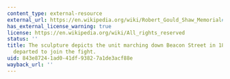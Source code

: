 ```yaml
---
content_type: external-resource
external_url: https://en.wikipedia.org/wiki/Robert_Gould_Shaw_Memorial#/media/File:Robert_Gould_Shaw_Memorial_%2836053%29.jpg
has_external_license_warning: true
license: https://en.wikipedia.org/wiki/All_rights_reserved
status: ''
title: The sculpture depicts the unit marching down Beacon Street in 1863 as they
  departed to join the fight.
uid: 843e8724-1ad0-41df-9382-7a1de3acf88e
wayback_url: ''
---
```

